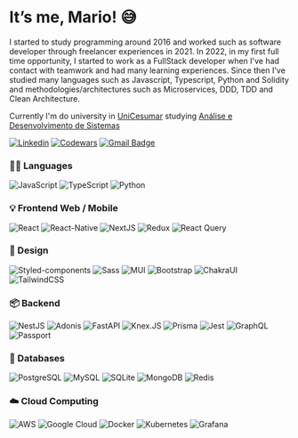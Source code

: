# It’s me, Mario! 😅

I started to study programming around 2016 and worked such as software developer through freelancer experiences in 2021. In 2022, in my first full time opportunity, I started to work as a FullStack developer when I've had contact with teamwork and had many learning experiences. Since then I've studied many languages such as Javascript, Typescript, Python and Solidity and methodologies/architectures such as Microservices, DDD, TDD and Clean Architecture.  

Currently I'm do university in [UniCesumar](https://www.unicesumar.edu.br/home/) studying [Análise e Desenvolvimento de Sistemas](https://www.unicesumar.edu.br/ead/cursos-graduacao/analise-e-desenvolvimento-de-sistemas/)

[![Linkedin](https://img.shields.io/badge/-LinkedIn-blue?style=flat&logo=Linkedin&logoColor=white&link=https://www.linkedin.com/in/rebeccamanzi/)](https://www.linkedin.com/in/mariosantos7/)
[![Codewars](https://img.shields.io/badge/-Codewars-b1361E?style=flat-square&logo=Codewars&logoColor=white&link=https://www.codewars.com/users/eduardylopes)](https://www.codewars.com/users/mariosantosdev)
[![Gmail Badge](https://img.shields.io/badge/-mariodev7@gmail.com-c14438?style=flat&logo=Gmail&logoColor=white&link=mailto:mariodev7@gmail.com)](mailto:mariodev7@gmail.com)

### 👨‍💻 Languages

![JavaScript](https://img.shields.io/badge/JavaScript-F7DF1E?logo=JavaScript&logoColor=white)
![TypeScript](https://img.shields.io/badge/TypeScript-007ACC?logo=TypeScript&logoColor=white)
![Python](https://img.shields.io/badge/Python-3776AB?logo=python&logoColor=white)

### 💡 Frontend Web / Mobile

![React](https://img.shields.io/badge/React-61dafb?style=flat&logo=React&logoColor=black)
![React-Native](https://img.shields.io/badge/React%20Native-61DAFB?style=flat&logo=React&logoColor=black)
![NextJS](https://img.shields.io/badge/NextJS-111111?style=flat&logo=Next.js&logoColor=white)
![Redux](https://img.shields.io/badge/Redux-%23593d88.svg?&logo=redux&logoColor=white)
![React Query](https://img.shields.io/badge/ReactQuery-FF4154?&logo=ReactQuery&logoColor=white)

### 💄 Design
![Styled-components](https://img.shields.io/badge/Styled%20Components-DB7093?logo=Styled-components&logoColor=white)
![Sass](https://img.shields.io/badge/Sass-CC6699?logo=Sass&logoColor=white)
![MUI](https://img.shields.io/badge/MUI-007FFF?logo=MUI&logoColor=white)
![Bootstrap](https://img.shields.io/badge/Bootstrap-7952B3?style=flat&logo=Bootstrap&logoColor=white)
![ChakraUI](https://img.shields.io/badge/ChakraUI-319795?style=flat&logo=ChakraUI&logoColor=white)
![TailwindCSS](https://img.shields.io/badge/TailwindCSS-06B6D4?style=flat&logo=TailwindCSS&logoColor=white)

### 📦 Backend

![NestJS](https://img.shields.io/badge/NestJS-E0234E?logo=nestjs)
![Adonis](https://img.shields.io/badge/Adonis-5A45FF?style=flat&logo=adonisJS&logoColor=white)
![FastAPI](https://img.shields.io/badge/FastAPI-009688?style=flat&logo=fastapi&logoColor=white)
![Knex.JS](https://img.shields.io/badge/KnexJS-D26B38?style=flat&logo=knexdotjs&logoColor=white)
![Prisma](https://img.shields.io/badge/Prisma-2D3748?style=flat&logo=Prisma&logoColor=white)
![Jest](https://img.shields.io/badge/Jest-C21325?style=flat&logo=jest&logoColor=white)
![GraphQL](https://img.shields.io/badge/-GraphQL-E10098?style=flat&logo=graphql&logoColor=white)
![Passport](https://img.shields.io/badge/Passport-34E27A?logo=Passport&logoColor=white)

### 💾 Databases

![PostgreSQL](https://img.shields.io/badge/PostgreSQL-4169E1?style=flat&logo=PostgreSQL&logoColor=white)
![MySQL](https://img.shields.io/badge/MySQL-4479A1?style=flat&logo=MySQL&logoColor=white)
![SQLite](https://img.shields.io/badge/SQLite-003B57?style=flat&logo=SQLite&logoColor=white)
![MongoDB](https://img.shields.io/badge/MongoDB-47A248?style=flat&logo=mongodb&logoColor=white)
![Redis](https://img.shields.io/badge/Redis-DC382D?style=flat&logo=Redis&logoColor=white)

### ☁️ Cloud Computing

![AWS](https://img.shields.io/badge/Amazon_AWS-232F3E?logo=AmazonAWS&logoColor=white)
![Google Cloud](https://img.shields.io/badge/Google_Cloud-4285F4?style=flat&logo=googlecloud&logoColor=white)
![Docker](https://img.shields.io/badge/Docker-%230db7ed.svg?style=flat&logo=docker&logoColor=white)
![Kubernetes](https://img.shields.io/badge/Kubernetes-326CE5?logo=Kubernetes&logoColor=white)
![Grafana](https://img.shields.io/badge/Grafana-F46800?logo=Grafana&logoColor=white)

